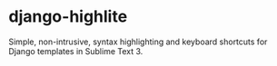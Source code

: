# django-highlite
Simple, non-intrusive, syntax highlighting and keyboard shortcuts for Django templates in Sublime Text 3.
